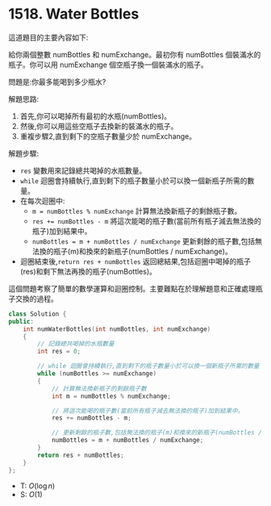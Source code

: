 # 1518. Water Bottles

這道題目的主要內容如下:

給你兩個整數 numBottles 和 numExchange。最初你有 numBottles 個裝滿水的瓶子。你可以用 numExchange 個空瓶子換一個裝滿水的瓶子。

問題是:你最多能喝到多少瓶水?

解題思路:

1. 首先,你可以喝掉所有最初的水瓶(numBottles)。
2. 然後,你可以用這些空瓶子去換新的裝滿水的瓶子。
3. 重複步驟2,直到剩下的空瓶子數量少於 numExchange。

解題步驟:

- `res` 變數用來記錄總共喝掉的水瓶數量。
- `while` 迴圈會持續執行,直到剩下的瓶子數量小於可以換一個新瓶子所需的數量。
- 在每次迴圈中:
  - `m = numBottles % numExchange` 計算無法換新瓶子的剩餘瓶子數。
  - `res += numBottles - m` 將這次能喝的瓶子數(當前所有瓶子減去無法換的瓶子)加到結果中。
  - `numBottles = m + numBottles / numExchange` 更新剩餘的瓶子數,包括無法換的瓶子(m)和換來的新瓶子(numBottles / numExchange)。
- 迴圈結束後,`return res + numBottles` 返回總結果,包括迴圈中喝掉的瓶子(res)和剩下無法再換的瓶子(numBottles)。

這個問題考察了簡單的數學運算和迴圈控制。主要難點在於理解題意和正確處理瓶子交換的過程。

```cpp
class Solution {
public:
    int numWaterBottles(int numBottles, int numExchange)
    {
        // 記錄總共喝掉的水瓶數量
        int res = 0;

        // while 迴圈會持續執行,直到剩下的瓶子數量小於可以換一個新瓶子所需的數量
        while (numBottles >= numExchange)
        {
            // 計算無法換新瓶子的剩餘瓶子數
            int m = numBottles % numExchange;

            // 將這次能喝的瓶子數(當前所有瓶子減去無法換的瓶子)加到結果中。
            res += numBottles - m;

            // 更新剩餘的瓶子數,包括無法換的瓶子(m)和換來的新瓶子(numBottles / numExchange)
            numBottles = m + numBottles / numExchange;
        }
        return res + numBottles;
    }
};
```

- T: $O(\log n)$
- S: $O(1)$
